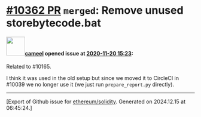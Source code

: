 # [\#10362 PR](https://github.com/ethereum/solidity/pull/10362) `merged`: Remove unused storebytecode.bat

#### <img src="https://avatars.githubusercontent.com/u/137030?v=4" width="50">[cameel](https://github.com/cameel) opened issue at [2020-11-20 15:23](https://github.com/ethereum/solidity/pull/10362):

Related to  #10165.

I think it was used in the old setup but since we moved it to CircleCI in #10039 we no longer use it (we just run `prepare_report.py` directly).




-------------------------------------------------------------------------------



[Export of Github issue for [ethereum/solidity](https://github.com/ethereum/solidity). Generated on 2024.12.15 at 06:45:24.]
